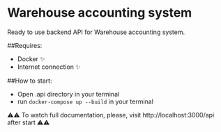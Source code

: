 # Warehouse accounting system

Ready to use backend API for Warehouse accounting system.

##Requires:

- Docker ✨
- Internet connection ✨

##How to start:

- Open .api directory in your terminal
- run ```docker-compose up --build``` in your terminal

⚠️⚠️ To watch full documentation, please, visit http://localhost:3000/api after start ⚠️⚠️